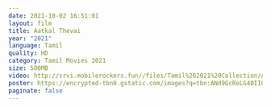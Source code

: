 ```yaml
---
date: 2021-10-02 16:51:01
layout: film
title: Aatkal Thevai
year: "2021"
language: Tamil
quality: HD
category: Tamil Movies 2021
size: 500MB
video: http://srvi.mobilerockers.fun//files/Tamil%202021%20Collection/Aatkal%20Thevai%20(2021)/Aatkal%20Thevai%20(2021)%20Full%20Movies/Aatkal%20Thevai%20(2021)%20DVDRip/Aatkal%20Thevai%20(2021)%20DVDRip%20Single%20Part.mp4
poster: https://encrypted-tbn0.gstatic.com/images?q=tbn:ANd9GcRoLG40IIOgzOrotcIO687wyVcNUUFjZ7dEZw&usqp=CAU
paginate: false
---
```

